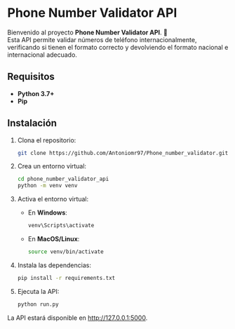 # Phone Number Validator API

Bienvenido al proyecto **Phone Number Validator API**. 🚀  
Esta API permite validar números de teléfono internacionalmente, verificando si tienen el formato correcto y devolviendo el formato nacional e internacional adecuado.

## Requisitos

- **Python 3.7+**
- **Pip**

## Instalación

1. Clona el repositorio:
   ```bash
   git clone https://github.com/Antoniomr97/Phone_number_validator.git
   ```
2. Crea un entorno virtual:

   ```bash
   cd phone_number_validator_api
   python -m venv venv

   ```

3. Activa el entorno virtual:

   - En **Windows**:
     ```bash
     venv\Scripts\activate
     ```
   - En **MacOS/Linux**:
     ```bash
     source venv/bin/activate
     ```

4. Instala las dependencias:

   ```bash
   pip install -r requirements.txt

   ```

5. Ejecuta la API:
   ```bash
   python run.py
   ```

La API estará disponible en http://127.0.0.1:5000.
